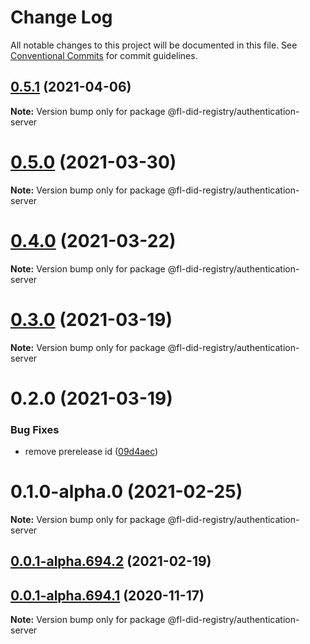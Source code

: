 # Change Log

All notable changes to this project will be documented in this file.
See [Conventional Commits](https://conventionalcommits.org) for commit guidelines.

## [0.5.1](https://github.com/energywebfoundation/fl-did-registry/compare/v0.5.0...v0.5.1) (2021-04-06)

**Note:** Version bump only for package @fl-did-registry/authentication-server





# [0.5.0](https://github.com/energywebfoundation/fl-did-registry/compare/v0.4.2...v0.5.0) (2021-03-30)

**Note:** Version bump only for package @fl-did-registry/authentication-server





# [0.4.0](https://github.com/energywebfoundation/fl-did-registry/compare/v0.3.0...v0.4.0) (2021-03-22)

**Note:** Version bump only for package @fl-did-registry/authentication-server





# [0.3.0](https://github.com/energywebfoundation/fl-did-registry/compare/v0.2.0...v0.3.0) (2021-03-19)

**Note:** Version bump only for package @fl-did-registry/authentication-server





# 0.2.0 (2021-03-19)


### Bug Fixes

* remove prerelease id ([09d4aec](https://github.com/energywebfoundation/fl-did-registry/commit/09d4aec87b2ad3e960d3907c641d6152c118e68b))





# 0.1.0-alpha.0 (2021-02-25)

**Note:** Version bump only for package @fl-did-registry/authentication-server





## [0.0.1-alpha.694.2](https://github.com/energywebfoundation/fl-did-registry/compare/v0.0.1-alpha.877.0...v0.0.1-alpha.694.2) (2021-02-19)



## [0.0.1-alpha.694.1](https://github.com/energywebfoundation/fl-did-registry/compare/v0.0.1-alpha.776.0...v0.0.1-alpha.694.1) (2020-11-17)

**Note:** Version bump only for package @fl-did-registry/authentication-server
